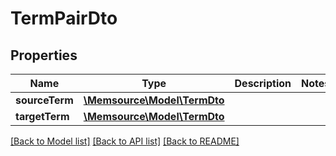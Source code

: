 # TermPairDto

## Properties
Name | Type | Description | Notes
------------ | ------------- | ------------- | -------------
**sourceTerm** | [**\Memsource\Model\TermDto**](TermDto.md) |  | 
**targetTerm** | [**\Memsource\Model\TermDto**](TermDto.md) |  | 

[[Back to Model list]](../README.md#documentation-for-models) [[Back to API list]](../README.md#documentation-for-api-endpoints) [[Back to README]](../README.md)


